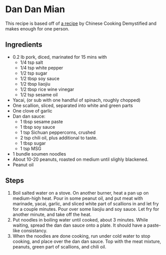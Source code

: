 # Dan Dan Mian

This recipe is based off of [a recipe](https://www.youtube.com/watch?v=-BXJcCLCugo) by Chinese Cooking Demystified and makes enough for one person.

## Ingredients

- 0.2 lb pork, diced, marinated for 15 mins with
  - 1/4 tsp salt
  - 1/4 tsp white pepper
  - 1/2 tsp sugar
  - 1/2 tbsp soy sauce
  - 1/2 tbsp liaojiu
  - 1/2 tbsp rice wine vinegar
  - 1/2 tsp sesame oil
- Yacai, (or sub with one handful of spinach, roughly chopped)
- One scallion, sliced, separated into white and green parts
- One clove of garlic
- Dan dan sauce:
  - 1 tbsp sesame paste
  - 1 tbsp soy sauce
  - 1 tsp Sichuan peppercorns, crushed
  - 2 tsp chili oil, plus additional to taste.
  - 1 tbsp sugar
  - 1 tsp MSG
- 1 bundle soumen noodles
- About 10-20 peanuts, roasted on medium until slighly blackened.
- Peanut oil

## Steps

1. Boil salted water on a stove. On another burner, heat a pan up on medium-high heat. Pour in some peanut oil, and put meat with marinade, yacai, garlic, and sliced white part of scallions in and let fry for a couple minutes. Pour over some liaojiu and soy sauce. Let fry for another minute, and take off the heat.
2. Put noodles in boiling water until cooked, about 3 minutes. While waiting, spread the dan dan sauce onto a plate. It should have a paste-like consistancy.
3. When the noodles are done cooking, run under cold water to stop cooking, and place over the dan dan sauce. Top with the meat mixture, peanuts, green part of scallions, and chili oil.
